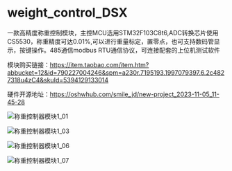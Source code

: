 # weight_control_DSX


一款高精度称重控制模块，主控MCU选用STM32F103C8t6,ADC转换芯片使用CS5530，称重精度可达0.01%,可以进行重量标定，置零点，也可支持数码管显示，按键操作。485通信modbus RTU通信协议，可连接配套的上位机测试软件

模块购买链接：https://item.taobao.com/item.htm?abbucket=12&id=790227004246&spm=a230r.7195193.1997079397.6.2c4827318u4zC4&skuId=5394129133014

硬件开源地址：https://oshwhub.com/smile_jd/new-project_2023-11-05_11-45-28


![称重控制器模块1_01](https://github.com/EggplantPotatoes/weight_control_DSX/assets/50572578/a75305ef-50a8-4bb4-b7c9-7f1a0ed980d2)



![称重控制器模块1_03](https://github.com/EggplantPotatoes/weight_control_DSX/assets/50572578/331925f7-3a6f-458a-8b65-77b9fc20eeac)




![称重控制器模块1_06](https://github.com/EggplantPotatoes/weight_control_DSX/assets/50572578/985ffc45-1b20-4086-ad76-5ce14996d1c2)



![称重控制器模块1_07](https://github.com/EggplantPotatoes/weight_control_DSX/assets/50572578/5bf89b1d-dcf9-4cb2-9878-16c5672e4894)
